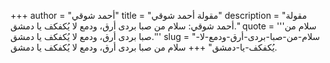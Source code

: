 +++
author = "أحمد شوقي"
title = "مقولة أحمد شوقي"
description = "مقولة أحمد شوقي: سلام من صبا بردى أرق، ودمع لا يُكفكف يا دمشق."
quote = '''سلام من صبا بردى أرق، ودمع لا يُكفكف يا دمشق.'''
slug = "سلام-من-صبا-بردى-أرق-ودمع-لا-يُكفكف-يا-دمشق"
+++
سلام من صبا بردى أرق، ودمع لا يُكفكف يا دمشق.
